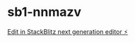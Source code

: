 # sb1-nnmazv

[Edit in StackBlitz next generation editor ⚡️](https://stackblitz.com/~/github.com/MHDlio/sb1-nnmazv)